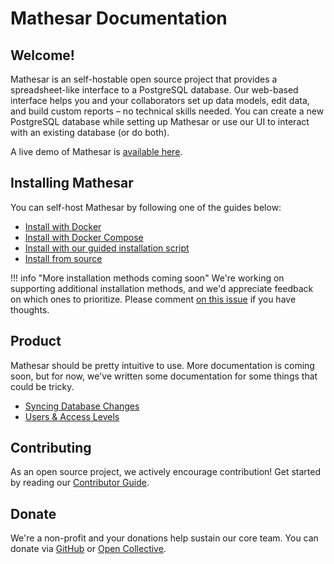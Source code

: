 # Mathesar Documentation


## Welcome!
Mathesar is an self-hostable open source project that provides a spreadsheet-like interface to a PostgreSQL database. Our web-based interface helps you and your collaborators set up data models, edit data, and build custom reports – no technical skills needed. You can create a new PostgreSQL database while setting up Mathesar or use our UI to interact with an existing database (or do both).

A live demo of Mathesar is [available here](https://demo.mathesar.org/).

## Installing Mathesar
You can self-host Mathesar by following one of the guides below:  

- [Install with Docker](installation/docker/index.md)
- [Install with Docker Compose](installation/docker-compose/index.md)
- [Install with our guided installation script](installation/guided-install/index.md)
- [Install from source](installation/build-from-source/index.md)

!!! info "More installation methods coming soon"
    We're working on supporting additional installation methods, and we'd appreciate feedback on which ones to prioritize. Please comment [on this issue](https://github.com/centerofci/mathesar/issues/2509) if you have thoughts.

## Product
Mathesar should be pretty intuitive to use. More documentation is coming soon, but for now, we've written some documentation for some things that could be tricky.

- [Syncing Database Changes](./user-guide/syncing-db.md)
- [Users & Access Levels](./user-guide/users.md)

## Contributing

As an open source project, we actively encourage contribution! Get started by reading our [Contributor Guide](https://github.com/centerofci/mathesar/blob/develop/CONTRIBUTING.md).

## Donate
We're a non-profit and your donations help sustain our core team. You can donate via [GitHub](https://github.com/sponsors/centerofci) or [Open Collective](https://opencollective.com/mathesar).
